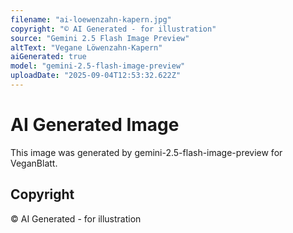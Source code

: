 ```yaml
---
filename: "ai-loewenzahn-kapern.jpg"
copyright: "© AI Generated - for illustration"
source: "Gemini 2.5 Flash Image Preview"
altText: "Vegane Löwenzahn-Kapern"
aiGenerated: true
model: "gemini-2.5-flash-image-preview"
uploadDate: "2025-09-04T12:53:32.622Z"
---
```


# AI Generated Image

This image was generated by gemini-2.5-flash-image-preview for VeganBlatt.

## Copyright
© AI Generated - for illustration
